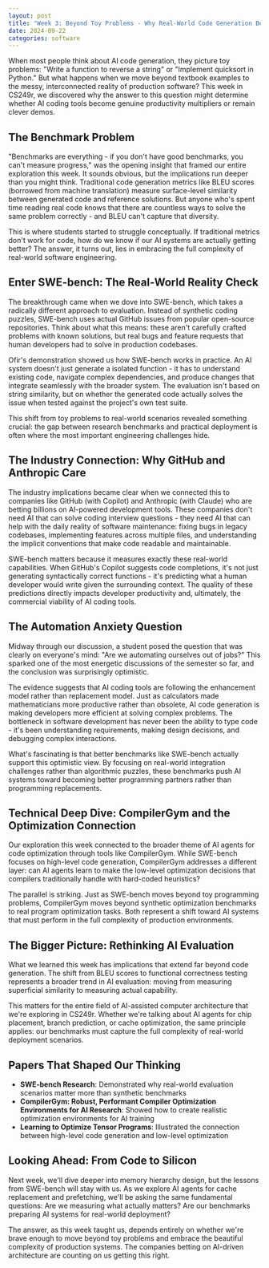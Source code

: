 ```yaml
---
layout: post
title: "Week 3: Beyond Toy Problems - Why Real-World Code Generation Benchmarks Matter"
date: 2024-09-22
categories: software
---
```


When most people think about AI code generation, they picture toy problems: "Write a function to reverse a string" or "Implement quicksort in Python." But what happens when we move beyond textbook examples to the messy, interconnected reality of production software? This week in CS249r, we discovered why the answer to this question might determine whether AI coding tools become genuine productivity multipliers or remain clever demos.

## The Benchmark Problem

"Benchmarks are everything - if you don't have good benchmarks, you can't measure progress," was the opening insight that framed our entire exploration this week. It sounds obvious, but the implications run deeper than you might think. Traditional code generation metrics like BLEU scores (borrowed from machine translation) measure surface-level similarity between generated code and reference solutions. But anyone who's spent time reading real code knows that there are countless ways to solve the same problem correctly - and BLEU can't capture that diversity.

This is where students started to struggle conceptually. If traditional metrics don't work for code, how do we know if our AI systems are actually getting better? The answer, it turns out, lies in embracing the full complexity of real-world software engineering.

## Enter SWE-bench: The Real-World Reality Check

The breakthrough came when we dove into SWE-bench, which takes a radically different approach to evaluation. Instead of synthetic coding puzzles, SWE-bench uses actual GitHub issues from popular open-source repositories. Think about what this means: these aren't carefully crafted problems with known solutions, but real bugs and feature requests that human developers had to solve in production codebases.

Ofir's demonstration showed us how SWE-bench works in practice. An AI system doesn't just generate a isolated function - it has to understand existing code, navigate complex dependencies, and produce changes that integrate seamlessly with the broader system. The evaluation isn't based on string similarity, but on whether the generated code actually solves the issue when tested against the project's own test suite.

This shift from toy problems to real-world scenarios revealed something crucial: the gap between research benchmarks and practical deployment is often where the most important engineering challenges hide.

## The Industry Connection: Why GitHub and Anthropic Care

The industry implications became clear when we connected this to companies like GitHub (with Copilot) and Anthropic (with Claude) who are betting billions on AI-powered development tools. These companies don't need AI that can solve coding interview questions - they need AI that can help with the daily reality of software maintenance: fixing bugs in legacy codebases, implementing features across multiple files, and understanding the implicit conventions that make code readable and maintainable.

SWE-bench matters because it measures exactly these real-world capabilities. When GitHub's Copilot suggests code completions, it's not just generating syntactically correct functions - it's predicting what a human developer would write given the surrounding context. The quality of these predictions directly impacts developer productivity and, ultimately, the commercial viability of AI coding tools.

## The Automation Anxiety Question

Midway through our discussion, a student posed the question that was clearly on everyone's mind: "Are we automating ourselves out of jobs?" This sparked one of the most energetic discussions of the semester so far, and the conclusion was surprisingly optimistic.

The evidence suggests that AI coding tools are following the enhancement model rather than replacement model. Just as calculators made mathematicians more productive rather than obsolete, AI code generation is making developers more efficient at solving complex problems. The bottleneck in software development has never been the ability to type code - it's been understanding requirements, making design decisions, and debugging complex interactions.

What's fascinating is that better benchmarks like SWE-bench actually support this optimistic view. By focusing on real-world integration challenges rather than algorithmic puzzles, these benchmarks push AI systems toward becoming better programming partners rather than programming replacements.

## Technical Deep Dive: CompilerGym and the Optimization Connection

Our exploration this week connected to the broader theme of AI agents for code optimization through tools like CompilerGym. While SWE-bench focuses on high-level code generation, CompilerGym addresses a different layer: can AI agents learn to make the low-level optimization decisions that compilers traditionally handle with hard-coded heuristics?

The parallel is striking. Just as SWE-bench moves beyond toy programming problems, CompilerGym moves beyond synthetic optimization benchmarks to real program optimization tasks. Both represent a shift toward AI systems that must perform in the full complexity of production environments.

## The Bigger Picture: Rethinking AI Evaluation

What we learned this week has implications that extend far beyond code generation. The shift from BLEU scores to functional correctness testing represents a broader trend in AI evaluation: moving from measuring superficial similarity to measuring actual capability.

This matters for the entire field of AI-assisted computer architecture that we're exploring in CS249r. Whether we're talking about AI agents for chip placement, branch prediction, or cache optimization, the same principle applies: our benchmarks must capture the full complexity of real-world deployment scenarios.

## Papers That Shaped Our Thinking

- **SWE-bench Research**: Demonstrated why real-world evaluation scenarios matter more than synthetic benchmarks
- **CompilerGym: Robust, Performant Compiler Optimization Environments for AI Research**: Showed how to create realistic optimization environments for AI training
- **Learning to Optimize Tensor Programs**: Illustrated the connection between high-level code generation and low-level optimization

## Looking Ahead: From Code to Silicon

Next week, we'll dive deeper into memory hierarchy design, but the lessons from SWE-bench will stay with us. As we explore AI agents for cache replacement and prefetching, we'll be asking the same fundamental questions: Are we measuring what actually matters? Are our benchmarks preparing AI systems for real-world deployment?

The answer, as this week taught us, depends entirely on whether we're brave enough to move beyond toy problems and embrace the beautiful complexity of production systems. The companies betting on AI-driven architecture are counting on us getting this right.